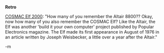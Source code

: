 <strong>Retro</strong>

<a href="http://www.sparetimegizmos.com/Hardware/Elf2K.htm">COSMAC Elf 2000</a>: "How many of you remember the Altair 8800?? Okay, now how many of you also remember the COSMAC Elf? Like the Altair, the Elf was another 'build it your own computer' project published by Popular Electronics magazine. The Elf made its first appearance in August of 1976 in an article written by Joseph Weisbecker, a little over a year after the Altair."

-m